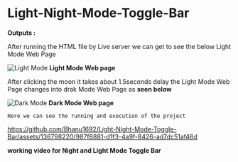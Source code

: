 # Light-Night-Mode-Toggle-Bar
**Outputs :**

After running the HTML file by Live server we can get to see the below Light Mode Web Page

![Light Mode](https://github.com/Bhanu1692/Light-Night-Mode-Toggle-Bar/assets/136798220/2196c870-deeb-4387-9e34-c7beb5ce4af0)
**Light Mode Web page**

After clicking the moon it takes about 1.5seconds delay the Light Mode Web Page changes into drak Mode Web Page as **seen below**

![Dark Mode ](https://github.com/Bhanu1692/Light-Night-Mode-Toggle-Bar/assets/136798220/4afb200b-e630-45af-9758-17ca81fef040)
**Dark Mode Web page**

`Here we can see the running and execution of the project`

https://github.com/Bhanu1692/Light-Night-Mode-Toggle-Bar/assets/136798220/987f8881-d1f3-4a9f-8426-ad7dc51af46d

**working video for Night and Light Mode Toggle Bar**

